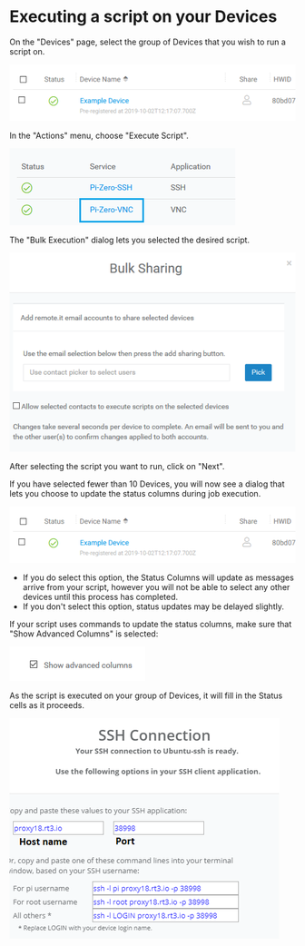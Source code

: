 # Executing a script on your Devices

On the "Devices" page, select the group of Devices that you wish to run a script on.

![](../../.gitbook/assets/image%20%28352%29.png)

In the "Actions" menu, choose "Execute Script".  

![](../../.gitbook/assets/image%20%28482%29.png)

The "Bulk Execution" dialog lets you selected the desired script.  

![](../../.gitbook/assets/image%20%28372%29.png)

After selecting the script you want to run, click on "Next".

If you have selected fewer than 10 Devices, you will now see a dialog that lets you choose to update the status columns during job execution.  

![](../../.gitbook/assets/image%20%28348%29.png)

* If you do select this option, the Status Columns will update as messages arrive from your script, however you will not be able to select any other devices until this process has completed.
* If you don't select this option, status updates may be delayed slightly.

If your script uses commands to update the status columns,  make sure that "Show Advanced Columns" is selected:

![](../../.gitbook/assets/image%20%284%29.png)

As the script is executed on your group of Devices, it will fill in the Status cells as it proceeds.

![](../../.gitbook/assets/image%20%28215%29.png)

